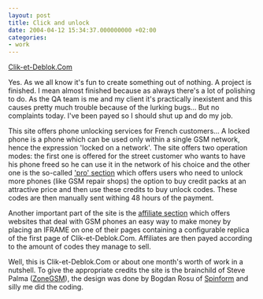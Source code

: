 ```yaml
---
layout: post
title: Click and unlock
date: 2004-04-12 15:34:37.000000000 +02:00
categories:
- work
---
```

<a href="http://www.clik-et-deblok.com">Clik-et-Deblok.Com</a>

Yes. As we all know it's fun to create something out of nothing. A project is finished. I mean almost finished because as always there's a lot of polishing to do. As the QA team is me and my client it's practically inexistent and this causes pretty much trouble because of the lurking bugs... But no complaints today. I've been payed so I should shut up and do my job.

This site offers phone unlocking services for French customers... A locked phone is a phone which can be used only within a single GSM network, hence the expression 'locked on a network'. The site offers two operation modes: the first one is offered for the street customer who wants to have his phone freed so he can use it in the network of his choice and the other one is the so-called <a href="http://www.clik-et-deblok.com/pro.php">'pro' section</a> which offers users who need to unlock more phones (like GSM repair shops) the option to buy credit packs at an attractive price and then use these credits to buy unlock codes. These codes are then manually sent withing 48 hours of the payment.

Another important part of the site is the <a href="http://www.clik-et-deblok.com/affiliate.php">affiliate section</a> which offers websites that deal with GSM phones an easy way to make money by placing an IFRAME on one of their pages containing a configurable replica of the first page of Clik-et-Deblok.Com. Affiliates are then payed according to the amount of codes they manage to sell.

Well, this is Clik-et-Deblok.Com or about one month's worth of work in a nutshell. To give the appropriate credits the site is the brainchild of Steve Palma (<a href="http://www.zonegsm.com">ZoneGSM</a>), the design was done by Bogdan Rosu of <a href="http://www.spinform.ro">Spinform</a> and silly me did the coding.
